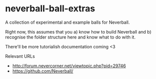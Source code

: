 neverball-ball-extras
=====================

A collection of experimental and example balls for Neverball.

Right now, this assumes that you a) know how to build Neverball and b) recognise the folder structure here and know what to do with it.

There'll be more tutorialish documentation coming <3

Relevant URLs
* http://forum.nevercorner.net/viewtopic.php?pid=29746
* https://github.com/Neverball/


